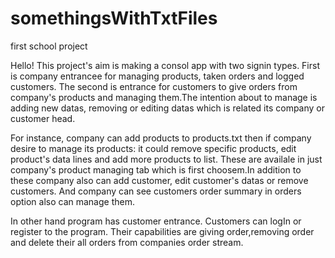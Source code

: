 # somethingsWithTxtFiles
first school project

Hello! This project's aim is making a consol app with two signin types. First is company entrancee for managing products, taken orders and logged customers.
The second is entrance for customers to give orders from company's products and managing them.The intention about to manage is adding new datas, removing or editing datas which is related its company or customer head.

For instance, company can add products to products.txt then if company desire to manage its products: it could remove specific products, edit product's data lines and add more products to list. These are availale in just company's product managing tab which is first choosem.In addition to these company also can add customer, edit customer's datas or remove customers. And company can see customers order summary in orders option also can manage them.

In other hand program has customer entrance. Customers can logIn or register to the program.
Their capabilities are giving order,removing order and delete their all orders from companies order stream.




